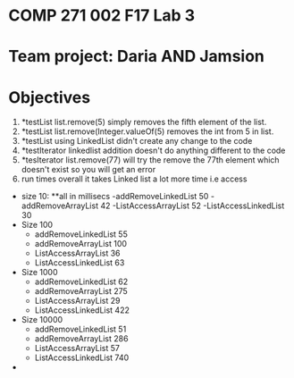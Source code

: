 # COMP 271 002 F17 Lab 3

# Team project: Daria AND Jamsion

# Objectives


1. *testList list.remove(5)  simply removes the fifth element of the list. 
2. *testList list.remove(Integer.valueOf(5) removes the int from 5 in list.
3. *testList using LinkedList didn't create any change to the code
4. *testIterator linkedlist addition doesn't do anything different to the code
5. *tesIterator list.remove(77) will try the remove the 77th element which doesn't exist so you will get an error
6. run times overall it takes Linked list a lot more time i.e access
- size 10: **all in millisecs
 -addRemoveLinkedList 50
 -addRemoveArrayList  42
 -ListAccessArrayList 52
 -ListAccessLinkedList 30
- Size 100
  - addRemoveLinkedList 55
  - addRemoveArrayList 100
  - ListAccessArrayList 36
  - ListAccessLinkedList 63
- Size 1000
  - addRemoveLinkedList 62
  - addRemoveArrayList 275
  - ListAccessArrayList 29
  - ListAccessLinkedList 422
- Size 10000
  - addRemoveLinkedList 51
  - addRemoveArrayList 286
  - ListAccessArrayList 57
  - ListAccessLinkedList 740
-